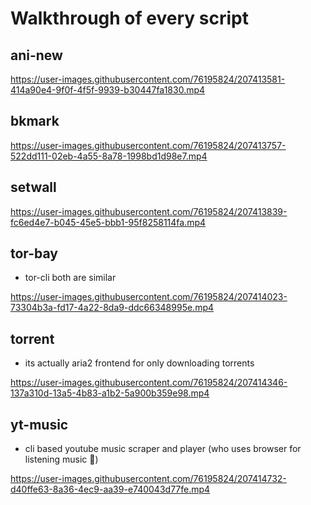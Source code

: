 # Walkthrough of every script

## ani-new

https://user-images.githubusercontent.com/76195824/207413581-414a90e4-9f0f-4f5f-9939-b30447fa1830.mp4

## bkmark

https://user-images.githubusercontent.com/76195824/207413757-522dd111-02eb-4a55-8a78-1998bd1d98e7.mp4

## setwall

https://user-images.githubusercontent.com/76195824/207413839-fc6ed4e7-b045-45e5-bbb1-95f8258114fa.mp4

## tor-bay

- tor-cli both are similar

https://user-images.githubusercontent.com/76195824/207414023-73304b3a-fd17-4a22-8da9-ddc66348995e.mp4

## torrent

- its actually aria2 frontend for only downloading torrents

https://user-images.githubusercontent.com/76195824/207414346-137a310d-13a5-4b83-a1b2-5a900b359e98.mp4

## yt-music

- cli based youtube music scraper and player (who uses browser for listening music 🙂)

https://user-images.githubusercontent.com/76195824/207414732-d40ffe63-8a36-4ec9-aa39-e740043d77fe.mp4

